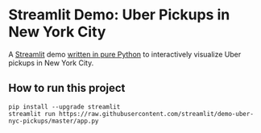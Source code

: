 ﻿# Streamlit Demo: Uber Pickups in New York City
A [Streamlit](https://streamlit.io) demo [written in pure Python](https://github.com/streamlit/demo-uber-nyc-pickups/blob/master/app.py) to interactively visualize Uber pickups in New York City.

## How to run this project
```
pip install --upgrade streamlit
streamlit run https://raw.githubusercontent.com/streamlit/demo-uber-nyc-pickups/master/app.py
```

